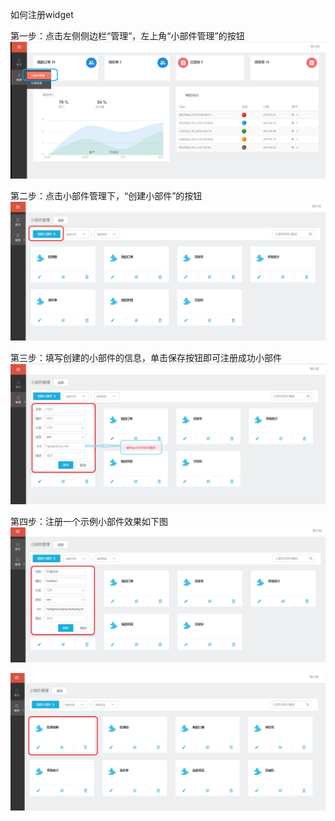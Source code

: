 如何注册widget

第一步：点击左侧侧边栏“管理”，左上角“小部件管理”的按钮
![](/articles/cportal/2-/images/1.png)

第二步：点击小部件管理下，“创建小部件”的按钮
![](/articles/cportal/2-/images/2.PNG)

第三步：填写创建的小部件的信息，单击保存按钮即可注册成功小部件
![](/articles/cportal/2-/images/3.PNG)

第四步：注册一个示例小部件效果如下图
![](/articles/cportal/2-/images/4.PNG)
 
![](/articles/cportal/2-/images/5.PNG)